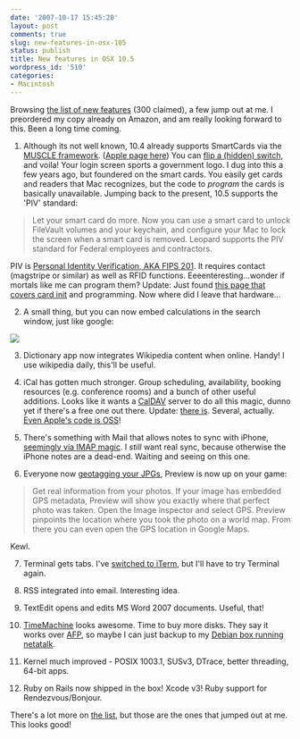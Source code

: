 ```yaml
---
date: '2007-10-17 15:45:20'
layout: post
comments: true
slug: new-features-in-osx-105
status: publish
title: New features in OSX 10.5
wordpress_id: '510'
categories:
- Macintosh
---
```


Browsing [the list of new features](http://www.apple.com/macosx/features/300.html) (300 claimed), a few jump out at me. I preordered my copy already on Amazon, and am really looking forward to this. Been a long time coming.



	
  1. Although its not well known, 10.4 already supports SmartCards via the [MUSCLE framework](http://www.linuxnet.com/). ([Apple page here](http://developer.apple.com/documentation/Security/Conceptual/Security_Overview/Security_Services/chapter_4_section_7.html#//apple_ref/doc/uid/TP30000976-CH204-DontLinkElementID_1)) You can [flip a (hidden) switch](http://docs.info.apple.com/article.html?artnum=304035), and voila! Your login screen sports a government logo. I dug into this a few years ago, but foundered on the smart cards. You easily get cards and readers that Mac recognizes, but the code to _program_ the cards is basically unavailable. Jumping back to the present, 10.5 supports the 'PIV' standard:


> Let your smart card do more. Now you can use a smart card to unlock FileVault volumes and your keychain, and configure your Mac to lock the screen when a smart card is removed. Leopard supports the PIV standard for Federal employees and contractors.


PIV is [Personal Identity Verification, AKA FIPS 201](http://www.smartcardalliance.org/newsletter/october_2005/feature_1005.html). It requires contact (magstripe or similar) as well as RFID functions. Eeeenteresting...wonder if mortals like me can program them? Update: Just found [](http://www.powerdeveloper.org/article.php?article=smartcard)[this page that covers card init](http://www.powerdeveloper.org/article.php?article=smartcard) and programming. Now where did I leave that hardware...

	
  2. A small thing, but you can now embed calculations in the search window, just like google:


![](http://images.apple.com/macosx/features/images/300_spotlight_calculations_20071016.png)




	
  3. Dictionary app now integrates Wikipedia content when online. Handy! I use wikipedia daily, this'll be useful.

	
  4. iCal has gotten much stronger. Group scheduling, availability, booking resources (e.g. conference rooms) and a bunch of other useful additions. Looks like it wants a [CalDAV](http://en.wikipedia.org/wiki/CalDAV) server to do all this magic, dunno yet if there's a free one out there. Update: [there is](http://rscds.sourceforge.net/installation.php). Several, actually. [Even Apple's code is OSS](http://trac.calendarserver.org/projects/calendarserver)!

	
  5. There's something with Mail that allows notes to sync with iPhone, [seemingly via IMAP magic](http://daringfireball.net/linked/2007/october#wed-17-leopard). I _still_ want real sync, because otherwise the iPhone notes are a dead-end. Waiting and seeing on this one.

	
  6. Everyone now [geotagging your JPGs](http://www.flickr.com/groups/geotagging/), Preview is now up on your game:


> Get real information from your photos. If your image has embedded GPS metadata, Preview will show you exactly where that perfect photo was taken. Open the Image inspector and select GPS. Preview pinpoints the location where you took the photo on a world map. From there you can even open the GPS location in Google Maps.


Kewl.

	
  7. Terminal gets tabs. I've [switched to iTerm](http://www.phfactor.net/wp/2007/03/16/iterm-and-distraction-free-computing/), but I'll have to try Terminal again.

	
  8. RSS integrated into email. Interesting idea.

	
  9. TextEdit opens and edits MS Word 2007 documents. Useful, that!

	
  10. [TimeMachine](http://www.apple.com/macosx/leopard/features/timemachine.html) looks awesome. Time to buy more disks. They say it works over [AFP](http://en.wikipedia.org/wiki/Apple_Filing_Protocol), so maybe I can just backup to my [Debian box running netatalk](http://viebrock.ca/article/22/file-sharing-from-linux-to-os-x-a-quick-guide).

	
  11. Kernel much improved - POSIX 1003.1, SUSv3, DTrace, better threading, 64-bit apps.

	
  12. Ruby on Rails now shipped in the box! Xcode v3! Ruby support for Rendezvous/Bonjour.


There's a lot more on [the list](http://www.apple.com/macosx/features/300.html), but those are the ones that jumped out at me. This looks good!
